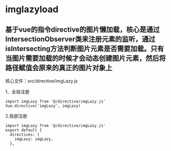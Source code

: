 # imglazyload

## 基于vue的指令directive的图片懒加载，核心是通过IntersectionObserver类来注册元素的监听，通过isIntersecting方法判断图片元素是否需要加载。只有当图片需要加载的时候才会动态创建图片元素，然后将路径赋值会原来的真正的图片对象上

核心文件：src/directive/imgLazy.js

1、全局注册

```
import imgLazy from '@/directive/imgLazy.js'
Vue.directive('imgLazy', imgLazy)
```

2.局部注册

```
import imgLazy from '@/directive/imgLazy.js'
export default {
  directives: {
    imgLazy: imgLazy,
  },
```

